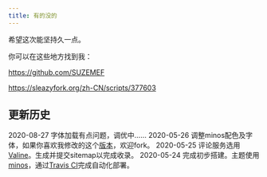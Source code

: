 ```yaml
---
title: 有的没的
---
```


希望这次能坚持久一点。

你可以在这些地方找到我：

https://github.com/SUZEMEF

https://sleazyfork.org/zh-CN/scripts/377603

## 更新历史

2020-08-27 字体加载有点问题，调优中……
2020-05-26 调整minos配色及字体，如果你喜欢我修改的这个[版本][4]，欢迎fork。
2020-05-25 评论服务选用[Valine][3]。生成并提交sitemap以完成收录。
2020-05-24 完成初步搭建。主题使用[minos][1]，通过[Travis CI][2]完成自动化部署。

[1]: https://github.com/ppoffice/hexo-theme-minos
[2]: https://travis-ci.org/
[3]: https://valine.js.org/
[4]: https://github.com/SUZEMEF/hexo-theme-minos
